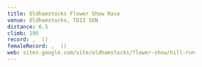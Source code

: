 ```yaml
---
title: Oldhamstocks Flower Show Race
venue: Oldhamstocks, TD13 5XN
distance: 6.5
climb: 195
record: ,  ()
femaleRecord: ,  ()
web: sites.google.com/site/oldhamstocks/flower-show/hill-run
---
```

